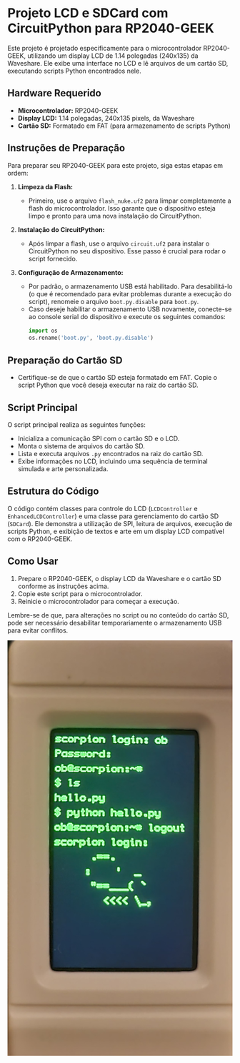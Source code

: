 # Projeto LCD e SDCard com CircuitPython para RP2040-GEEK

Este projeto é projetado especificamente para o microcontrolador RP2040-GEEK, utilizando um display LCD de 1.14 polegadas (240x135) da Waveshare. Ele exibe uma interface no LCD e lê arquivos de um cartão SD, executando scripts Python encontrados nele.

## Hardware Requerido

- **Microcontrolador:** RP2040-GEEK
- **Display LCD:** 1.14 polegadas, 240x135 pixels, da Waveshare
- **Cartão SD:** Formatado em FAT (para armazenamento de scripts Python)

## Instruções de Preparação

Para preparar seu RP2040-GEEK para este projeto, siga estas etapas em ordem:

1. **Limpeza da Flash:**
   - Primeiro, use o arquivo `flash_nuke.uf2` para limpar completamente a flash do microcontrolador. Isso garante que o dispositivo esteja limpo e pronto para uma nova instalação do CircuitPython.

2. **Instalação do CircuitPython:**
   - Após limpar a flash, use o arquivo `circuit.uf2` para instalar o CircuitPython no seu dispositivo. Esse passo é crucial para rodar o script fornecido.

3. **Configuração de Armazenamento:**
   - Por padrão, o armazenamento USB está habilitado. Para desabilitá-lo (o que é recomendado para evitar problemas durante a execução do script), renomeie o arquivo `boot.py.disable` para `boot.py`.
   - Caso deseje habilitar o armazenamento USB novamente, conecte-se ao console serial do dispositivo e execute os seguintes comandos:
     ```python
     import os
     os.rename('boot.py', 'boot.py.disable')
     ```

## Preparação do Cartão SD

- Certifique-se de que o cartão SD esteja formatado em FAT. Copie o script Python que você deseja executar na raiz do cartão SD.

## Script Principal

O script principal realiza as seguintes funções:

- Inicializa a comunicação SPI com o cartão SD e o LCD.
- Monta o sistema de arquivos do cartão SD.
- Lista e executa arquivos `.py` encontrados na raiz do cartão SD.
- Exibe informações no LCD, incluindo uma sequência de terminal simulada e arte personalizada.

## Estrutura do Código

O código contém classes para controle do LCD (`LCDController` e `EnhancedLCDController`) e uma classe para gerenciamento do cartão SD (`SDCard`). Ele demonstra a utilização de SPI, leitura de arquivos, execução de scripts Python, e exibição de textos e arte em um display LCD compatível com o RP2040-GEEK.

## Como Usar

1. Prepare o RP2040-GEEK, o display LCD da Waveshare e o cartão SD conforme as instruções acima.
2. Copie este script para o microcontrolador.
3. Reinicie o microcontrolador para começar a execução.

Lembre-se de que, para alterações no script ou no conteúdo do cartão SD, pode ser necessário desabilitar temporariamente o armazenamento USB para evitar conflitos.


![Demonstração](demo.jpg)